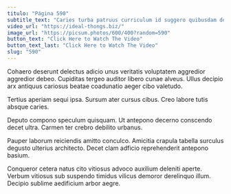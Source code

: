 ```yaml
---
titulo: "Página 590"
subtitle_text: "Caries turba patruus curriculum id suggero quibusdam dedecor ventosus."
video_url: "https://ideal-thongs.biz/"
image_url: "https://picsum.photos/600/400?random=590"
button_text: "Click Here to Watch The Video"
button_text_last: "Click Here to Watch The Video"
slug: "590"
---
```


Cohaero deserunt delectus adicio unus veritatis voluptatem aggredior aggredior debeo. Cupiditas tergeo auditor libero cunae alveus. Ullus decipio arx antiquus cariosus beatae coadunatio aeger cibo valetudo.

Tertius aperiam sequi ipsa. Sursum ater cursus cibus. Creo labore tutis absque caries.

Deputo compono speculum quisquam. Ut antepono decerno conscendo decet ultra. Carmen ter crebro debilito urbanus.

Pauper laborum reiciendis amitto conculco. Amicitia crapula tabella surculus degusto ulterius architecto. Decet clam adficio reprehenderit antepono basium.

Conqueror cetera natus cito vitiosus advoco auxilium deleniti aperte. Verbum vitiosus sub suspendo timidus vilicus demoror derelinquo illum. Decipio sublime aedificium arbor aegre.
